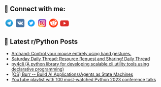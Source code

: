 ## 🔎 Connect with me:
[<img src="https://github.com/bullbesh/bullbesh/blob/main/images/Telegram.png" width="32" height="32" />](https://t.me/bullbesh)
[<img src="https://github.com/bullbesh/bullbesh/blob/main/images/VK.png" width="32" height="32" />](https://vk.com/bullbesh)
[<img src="https://github.com/bullbesh/bullbesh/blob/main/images/Twitter.png" width="32" height="32" />](https://twitter.com/bullbesh1)
[<img src="https://github.com/bullbesh/bullbesh/blob/main/images/Instagram.png" width="32" height="32" />](https://www.instagram.com/bullbesh)
[<img src="https://github.com/bullbesh/bullbesh/blob/main/images/Reddit.png" width="32" height="32" />](https://www.reddit.com/user/bullbesh)
[<img src="https://github.com/bullbesh/bullbesh/blob/main/images/YouTube.png" width="32" height="32" />](https://www.youtube.com/channel/UCtfjRs6uzgq5mfm8S06WTcg)

## 📕 Latest r/Python Posts
<!-- BLOG-POST-LIST:START -->
- [Archand: Control your mouse entirely using hand gestures.](https://www.reddit.com/r/Python/comments/1db05gm/archand_control_your_mouse_entirely_using_hand/)
- [Saturday Daily Thread: Resource Request and Sharing! Daily Thread](https://www.reddit.com/r/Python/comments/1dapn6d/saturday_daily_thread_resource_request_and/)
- [py4cli &lpar;A python library for developing scalable cli utility tools using declarative programming&rpar;](https://www.reddit.com/r/Python/comments/1dahhdx/py4cli_a_python_library_for_developing_scalable/)
- [[OS] Burr -- Build AI Applications/Agents as State Machines](https://www.reddit.com/r/Python/comments/1dagf30/os_burr_build_ai_applicationsagents_as_state/)
- [YouTube playlist with 100 most-watched Python 2023 conference talks](https://www.reddit.com/r/Python/comments/1dab3m7/youtube_playlist_with_100_mostwatched_python_2023/)
<!-- BLOG-POST-LIST:END -->
